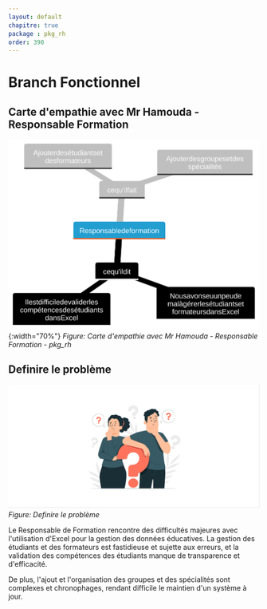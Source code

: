 ```yaml
---
layout: default
chapitre: true
package : pkg_rh
order: 390
---
```


# Branch Fonctionnel

## Carte d'empathie avec Mr Hamouda - Responsable Formation

![Carte d'empathie avec Mr Hamouda - Responsable Formation - pkg_rh ](./images/carte-empathie.svg){:width="70%"}
*Figure: Carte d'empathie avec Mr Hamouda - Responsable Formation - pkg_rh*

## Definire le problème

![Definire le problème : pkg_rh](./images/problem.png)
*Figure: Definire le problème*

Le Responsable de Formation rencontre des difficultés majeures avec l'utilisation d'Excel pour la gestion des données éducatives. La gestion des étudiants et des formateurs est fastidieuse et sujette aux erreurs, et la validation des compétences des étudiants manque de transparence et d'efficacité.

De plus, l'ajout et l'organisation des groupes et des spécialités sont complexes et chronophages, rendant difficile le maintien d'un système à jour.
